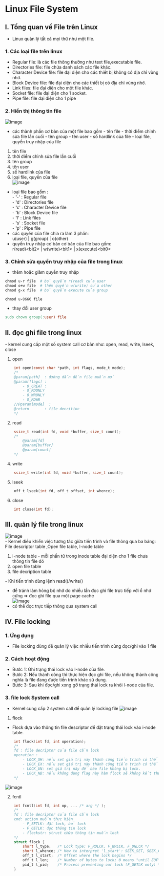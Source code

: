 # Linux File System
## I. Tổng quan về File trên Linux
- Linux quản lý tất cả mọi thứ như một file.

### 1. Các loại file trên linux
- Regular file: là các file thông thường như text file,executable file.
- Directories file: file chứa danh sách các file khác.
- Character Device file: file đại diện cho các thiết bị không có địa chỉ vùng nhớ.
- Block Device file: file đại diện cho các thiết bị có địa chỉ vùng nhớ.
- Link files: file đại diện cho một file khác.
- Socket file: file đại diện cho 1 socket.
- Pipe file: file đại diện cho 1 pipe 
### 2. Hiển thị thông tin file
![image](file_inf.png)
- các thành phần cơ bản của một file bao gồm 
\- tên file
\- thời điểm chỉnh sửa file lần cuối
\- tên group
\- tên user
\- số hardlink của file
\- loại file, quyền truy nhập của file
1. tên file
2. thời điểm chỉnh sửa file lần cuối
3. tên group
4. tên user
5. số hardlink của file
6. loại file, quyền của file \
![image](img.png)
- loại file bao gồm : \
\- '-' : Regular file \
\- 'd' : Directories file \
\- 'c' : Character Device file \
\- 'b' : Block Device file \
\- 'l' : Link files \
\- 's' : Socket file \
\- 'p' : Pipe file 
- các quyền của file chia ra làm 3 phần:\
u(user) | g(group) | o(other)
- quyền truy nhập cơ bản cơ bản của file bao gồm:\
r(read)\<bit2> | w(write)\<bit1> | x(execute)\<bit0>
### 3. Chỉnh sửa quyền truy nhập của file trong linux
- thêm hoặc giảm quyền truy nhập
``` Makefile
chmod u-r file  # bỏ quyền r(read) của user
chmod o+w file  # thêm quyền w(write) của other
chmod g-x file  # bỏ quyền execute của group

chmod u-0666 file  
```
- thay đổi user group
``` Makefile
sudo chown group(:user) file
```
## II. đọc ghi file trong linux
\- kernel cung cấp một số system call cơ bản như: open, read, write, lseek, close
1. open
``` C
    int open(const char *path, int flags, mode_t mode);
    /*
    @param[path]  : đường dẫn đến file muốn mở
    @param[flags] : 
        - O_CREAT :
        - O_RDONLY
        - O_WRONLY
        - O_RDWR
    //@param[mode]  : 
    @return       : file decrition
    */
```
2. read
``` C
    ssize_t read(int fd, void *buffer, size_t count);
    /*
        @param[fd]
        @param[buffer]
        @param[count]
    */
```
4. write
``` C
    ssize_t write(int fd, void *buffer, size_t count);
```
5. lseek
``` C
    off_t lseek(int fd, off_t offset, int whence);
```
6. close
``` C
    int close(int fd);
```
## III. quản lý file trong linux
![image](file_table.png) \
\- Kernel điều khiển việc tương tác giữa tiến trình và file thông qua ba bảng: File descriptor table ,Open file table, I-node table
1. i-node table
\- mỗi phần tử trong inode table đại diện cho 1 file chưa thông tin file đó
3. open file table
4. file decription table

\- Khi tiến trình dùng lệnh read()/write()
* để tránh làm hỏng bộ nhớ do nhiều lần đọc ghi file trực tiếp với ổ nhớ cứng => đọc ghi file qua một page cache \
![image](w_r.png)
* có thể đọc trực tiếp thông qua system call
## IV. File locking
### 1. Ứng dụng 
- File locking dùng để quản lý việc nhiều tiến trình cùng đọc/ghi vào 1 file
### 2. Cách hoạt động 
- Bước 1: Ghi trạng thái lock vào I-node của file.
- Bước 2: Nếu thành công thì thực hiện đọc ghi file, nếu không thành công nghĩa là file đang được tiến trình khác sử dụng.
- Bước 3: Sau khi đọc/ghi xong gỡ trạng thái lock ra khỏi I-node của file.
### 3. file lock System call
- Kernel cung cấp 2 system call để quản lý locking file
![image](file_lock_system_call.png)
1. flock
- Flock dựa vào thông tin file descriptor để đặt trạng thái lock vào i-node table.
``` C
    int flock(int fd, int operation);
    /*
    fd : file decriptor của file cần lock
    operation :
        - LOCK_SH: nếu set giá trị này thành công tiến trình có thể đọc file, không ghi.
        - LOCK_EX: nếu set giá trị này thành công tiến trình có thể đọc ghi file.
        - LOCK_UN: set giá trị này để báo file không bị lock.
        - LOCK_NB: nếu không dùng flag này hàm flock sẽ không kết thúc cho tới khi set được lock.
    */
```
![image](EX_SH.png)

2. fcntl
``` C
    int fcntl(int fd, int op, ... /* arg */ );
    /*  
    fd : file decriptor của file cần lock
    cmd: action muốn thực hiện
        - F_SETLK: đặt lock, bỏ lock
        - F_GETLK: đọc thông tin lock
        - flockstr: struct chứa thông tin muốn lock 
    */
    struct flock { 
        short l_type;   /* Lock type: F_RDLCK, F_WRLCK, F_UNLCK */ 
        short l_whence; /* How to interpret 'l_start': SEEK_SET, SEEK_CUR, SEEK_END */
        off_t l_start;  /* Offset where the lock begins */ 
        off_t l_len;    /* Number of bytes to lock; 0 means "until EOF" */
        pid_t l_pid;    /* Process preventing our lock (F_GETLK only) */
    }
```


